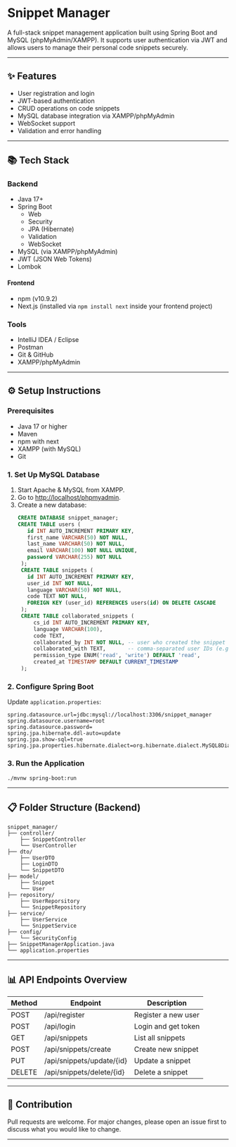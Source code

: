 # Snippet Manager

A full-stack snippet management application built using Spring Boot and MySQL (phpMyAdmin/XAMPP). It supports user authentication via JWT and allows users to manage their personal code snippets securely.

---

## ✨ Features

- User registration and login
- JWT-based authentication
- CRUD operations on code snippets
- MySQL database integration via XAMPP/phpMyAdmin
- WebSocket support
- Validation and error handling

---

## 📚 Tech Stack

### Backend
- Java 17+
- Spring Boot
  - Web
  - Security
  - JPA (Hibernate)
  - Validation
  - WebSocket
- MySQL (via XAMPP/phpMyAdmin)
- JWT (JSON Web Tokens)
- Lombok

#### Frontend
- npm (v10.9.2)
- Next.js (installed via `npm install next` inside your frontend project)

### Tools
- IntelliJ IDEA / Eclipse
- Postman
- Git & GitHub
- XAMPP/phpMyAdmin

---

## ⚙️ Setup Instructions

### Prerequisites
- Java 17 or higher
- Maven
- npm with next
- XAMPP (with MySQL)
- Git

### 1. Set Up MySQL Database

1. Start Apache & MySQL from XAMPP.
2. Go to [http://localhost/phpmyadmin](http://localhost/phpmyadmin).
3. Create a new database:
   ```sql
   CREATE DATABASE snippet_manager;
   CREATE TABLE users (
      id INT AUTO_INCREMENT PRIMARY KEY,
      first_name VARCHAR(50) NOT NULL,
      last_name VARCHAR(50) NOT NULL,
      email VARCHAR(100) NOT NULL UNIQUE,
      password VARCHAR(255) NOT NULL
    );
    CREATE TABLE snippets (
      id INT AUTO_INCREMENT PRIMARY KEY,
      user_id INT NOT NULL,
      language VARCHAR(50) NOT NULL,
      code TEXT NOT NULL,
      FOREIGN KEY (user_id) REFERENCES users(id) ON DELETE CASCADE
    );
    CREATE TABLE collaborated_snippets (
        cs_id INT AUTO_INCREMENT PRIMARY KEY,
        language VARCHAR(100),
        code TEXT,
        collaborated_by INT NOT NULL, -- user who created the snippet
        collaborated_with TEXT,       -- comma-separated user IDs (e.g., "3,5,9")
        permission_type ENUM('read', 'write') DEFAULT 'read',
        created_at TIMESTAMP DEFAULT CURRENT_TIMESTAMP
    );
   ```

### 2. Configure Spring Boot

Update `application.properties`:
```properties
spring.datasource.url=jdbc:mysql://localhost:3306/snippet_manager
spring.datasource.username=root
spring.datasource.password=
spring.jpa.hibernate.ddl-auto=update
spring.jpa.show-sql=true
spring.jpa.properties.hibernate.dialect=org.hibernate.dialect.MySQL8Dialect
```

### 3. Run the Application
```bash
./mvnw spring-boot:run
```

---
## 📋 Folder Structure (Backend)

```
snippet_manager/
├── controller/
    ├── SnippetController
    └── UserController
├── dto/
    ├── UserDTO
    ├── LoginDTO
    └── SnippetDTO
├── model/
    ├── Snippet
    └── User
├── repository/
    ├── UserReporsitory
    └── SnippetRepository
├── service/
    ├── UserService
    └── SnippetService
├── config/
    └── SecurityConfig
├── SnippetManagerApplication.java
└── application.properties
```

---

## 📊 API Endpoints Overview

| Method | Endpoint                    | Description          |
|--------|-----------------------------|----------------------|
| POST   | /api/register               | Register a new user |
| POST   | /api/login                  | Login and get token |
| GET    | /api/snippets               | List all snippets    |
| POST   | /api/snippets/create        | Create new snippet   |
| PUT    | /api/snippets/update/{id}   | Update a snippet     |
| DELETE | /api/snippets/delete/{id}   | Delete a snippet     |

---

## 🚀 Contribution

Pull requests are welcome. For major changes, please open an issue first to discuss what you would like to change.

---